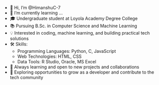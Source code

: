 - 👋 Hi, I’m @HimanshuC-7
- 🌱 I’m currently learning ...
- 🎓 Undergraduate student at Loyola Academy Degree College
- 📚 Pursuing B.Sc. in Computer Science and Machine Learning
- 💡 Interested in coding, machine learning, and building practical tech solutions
- 🛠️ Skills:
  - Programming Languages: Python, C, JavaScript
  - Web Technologies: HTML, CSS
  - Data Tools: R Studio, Oracle, MS Excel
- 🌱 Always learning and open to new projects and collaborations
- 🔗 Exploring opportunities to grow as a developer and contribute to the tech community

<!---
HimanshuC-7/HimanshuC-7 is a ✨ special ✨ repository because its `README.md` (this file) appears on your GitHub profile.
You can click the Preview link to take a look at your changes.
--->
